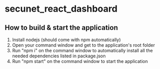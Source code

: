 # secunet_react_dashboard

## How to build & start the application
1. Install nodejs (should come with npm automatically)
2. Open your command window and get to the application's root folder
3. Run "npm i" on the command window to automatically install all the needed dependencies listed in package.json
4. Run "npm start" on the command window to start the application
